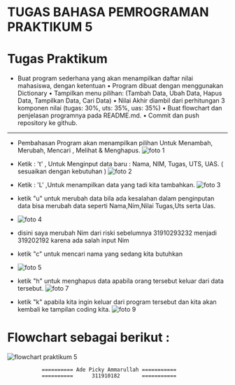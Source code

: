 #                                     TUGAS BAHASA PEMROGRAMAN PRAKTIKUM 5
# Tugas Praktikum
* Buat program sederhana yang akan menampilkan daftar nilai mahasiswa, dengan ketentuan
• Program dibuat dengan menggunakan Dictionary
• Tampilkan menu pilihan: (Tambah Data, Ubah Data, Hapus Data,
Tampilkan Data, Cari Data)
• Nilai Akhir diambil dari perhitungan 3 komponen nilai (tugas: 30%,
uts: 35%, uas: 35%)
• Buat flowchart dan penjelasan programnya pada README.md.
• Commit dan push repository ke github.                  

------------------------------------------------------------------------

* Pembahasan Program akan menampilkan pilihan Untuk Menambah, Merubah, Mencari , Melihat & Menghapus.
![foto 1](https://user-images.githubusercontent.com/57026867/70389129-c74edf80-19ed-11ea-8614-c0e9fd82411f.jpg)
* Ketik : 't' , Untuk Menginput data baru : Nama, NIM, Tugas, UTS, UAS. ( sesuaikan dengan kebutuhan )
![foto 2](https://user-images.githubusercontent.com/57026867/70389160-3593a200-19ee-11ea-9b9f-a0c257ab4e35.jpg)
* Ketik : 'L' ,Untuk menampilkan data yang tadi kita tambahkan.
![foto 3](https://user-images.githubusercontent.com/57026867/70389178-755a8980-19ee-11ea-92cb-38c9511e3f15.jpg)
* ketik "u" untuk merubah data bila ada kesalahan dalam penginputan data bisa merubah data seperti Nama,Nim,Nilai Tugas,Uts serta Uas.

* ![foto 4](https://user-images.githubusercontent.com/57026867/70389201-c66a7d80-19ee-11ea-8a2f-78151de73287.jpg)
* disini saya merubah Nim dari riski sebelumnya 31910293232 menjadi 319202192 karena ada salah input Nim
* ketik "c" untuk mencari nama yang sedang kita butuhkan

* ![foto 5](https://user-images.githubusercontent.com/57026867/70389227-282ae780-19ef-11ea-8da6-b97f0de2385b.jpg)
* ketik "h" untuk menghapus data apabila orang tersebut keluar dari data tersebut.
![foto 7](https://user-images.githubusercontent.com/57026867/70389246-62948480-19ef-11ea-9798-1e74f94a41f6.jpg)
* ketik "k" apabila kita ingin keluar dari program tersebut dan kita akan kembali ke tampilan coding kita.
![foto 9](https://user-images.githubusercontent.com/57026867/70389258-8bb51500-19ef-11ea-9d3f-9bfe9b6fcefe.jpg)

#                     Flowchart sebagai berikut :
![flowchart praktikum 5](https://user-images.githubusercontent.com/57026867/70398003-90a6b280-1a49-11ea-8724-fe2eab983fc6.jpg)






               ========== Ade Picky Ammarullah ===========
               ==========      311910182       ===========
